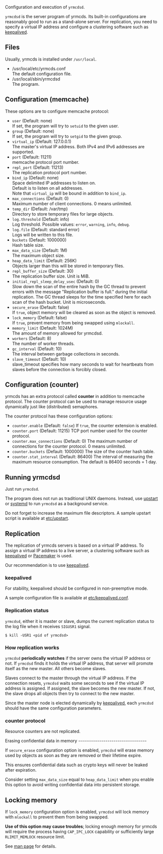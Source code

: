 Configuration and execution of `yrmcdsd`.

`yrmcdsd` is the server program of yrmcds.  Its built-in configurations are
reasonably good to run as a stand-alone server.  For replication, you need
to specify a virtual IP address and configure a clustering software such as
[keepalived][].

Files
-----

Usually, yrmcds is installed under `/usr/local`.

* /usr/local/etc/yrmcds.conf  
    The default configuration file.
* /usr/local/sbin/yrmcdsd  
    The program.

Configuration (memcache)
------------------------

These options are to configure memcache protocol:

* `user` (Default: none)  
    If set, the program will try to `setuid` to the given user.
* `group` (Default: none)  
    If set, the program will try to `setgid` to the given group.
* `virtual_ip` (Default: 127.0.0.1)  
    The master's virtual IP address.
    Both IPv4 and IPv6 addresses are supported.
* `port` (Default: 11211)  
    memcache protocol port number.
* `repl_port` (Default: 11213)  
    The replication protocol port number.
* `bind_ip` (Default: none)  
    Space delimited IP addresses to listen on.  
    Default is to listen on all addresses.  
    Note that `virtual_ip` will be bound in addition to `bind_ip`.
* `max_connections` (Default: 0)  
    Maximum number of client connections.  0 means unlimited.
* `temp_dir` (Default: /var/tmp)  
    Directory to store temporary files for large objects.
* `log.threshold` (Default: info)  
    Log threshold.  Possible values: `error`, `warning`, `info`, `debug`.
* `log.file` (Default: standard error)  
    Logs will be written to this file.
* `buckets` (Default: 1000000)  
    Hash table size.
* `max_data_size` (Default: 1M)  
    The maximum object size.
* `heap_data_limit` (Default: 256K)  
    Objects larger than this will be stored in temporary files.
* `repl_buffer_size` (Default: 30)  
    The replication buffer size.  Unit is MiB.
* `initial_repl_sleep_delay_usec` (Default: 0)  
    Slow down the scan of the entire hash by the GC thread to prevent errors with the message "Replication buffer is full." during the initial replication. The GC thread sleeps for the time specified here for each scan of the hash bucket. Unit is microseconds.
* `secure_erase` (Default: false)  
    If `true`, object memory will be cleared as soon as the object is removed.
* `lock_memory` (Default: false)  
    If `true`, prevent memory from being swapped using `mlockall`.
* `memory_limit` (Default: 1024M)  
    The amount of memory allowed for yrmcdsd.
* `workers` (Default: 8)  
    The number of worker threads.
* `gc_interval` (Default: 10)  
    The interval between garbage collections in seconds.
* `slave_timeout` (Default: 10)  
    slave_timeout specifies how many seconds to wait for heartbeats from slaves before the connection is forcibly closed.


Configuration (counter)
------------------------

yrmcds has an extra protocol called **counter** in addition to memcache
protocol.  The counter protocol can be used to manage resource usage
dynamically just like (distributed) semaphores.

The counter protocol has these configuration options:

* `counter.enable` (Default: `false`)
    If `true`, the counter extension is enabled.
* `counter.port` (Default: 11215)
    TCP port number used for the counter protocol.
* `counter.max_connections` (Default: 0)
    The maximum number of connections for the counter protocol.
    0 means unlimited.
* `counter.buckets` (Default: 1000000)
    The size of the counter hash table.
* `counter.stat_interval` (Default: 86400)
    The interval of measuring the maximum resource consumption.
    The default is 86400 seconds = 1 day.

Running yrmcdsd
---------------

Just run `yrmcdsd`.

The program does not run as traditional UNIX daemons.
Instead, use [upstart][] or [systemd][] to run `yrmcdsd` as a background service.

Do not forget to increase the maximum file descriptors.
A sample upstart script is available at [etc/upstart](https://github.com/cybozu/yrmcds/blob/master/etc/upstart).

Replication
-----------

The replication of yrmcds servers is based on a virtual IP address.
To assign a virtual IP address to a live server, a clustering software
such as [keepalived][] or [Pacemaker][pacemaker] is used.

Our recommendation is to use [keepalived][].

### keepalived

For stability, keepalived should be configured in non-preemptive mode.

A sample configuration file is available at [etc/keepalived.conf](https://github.com/cybozu/yrmcds/blob/master/etc/keepalived.conf).

### Replication status

`yrmcdsd`, either it is master or slave, dumps the current replication
status to the log file when it receives `SIGUSR1` signal.

```
$ kill -USR1 <pid of yrmcdsd>
```

### How replication works

`yrmcdsd` **periodically watches** if the server owns the virtual IP address
or not.  If `yrmcdsd` finds it holds the virtual IP address, that server
will promote itself as the new master.  All others become slaves.

Slaves connect to the master through the virtual IP address.  If the
connection resets, `yrmcdsd` waits some seconds to see if the virtual IP
address is assigned.  If assigned, the slave becomes the new master.  If
not, the slave drops all objects then try to connect to the new master.

Since the master node is elected dynamically by [keepalived][], each
`yrmcdsd` should have the same configuration parameters.

### counter protocol

Resource counters are not replicated.

<a name="secure_erase" />
Erasing confidential data in memory
-----------------------------------

If `secure_erase` configuration option is enabled, `yrmcdsd` will erase
memory used by objects as soon as they are removed or their lifetime
expire.

This ensures confidential data such as crypto keys will never be leaked
after expiration.

Consider setting `max_data_size` equal to `heap_data_limit` when you
enable this option to avoid writing confidential data into persistent
storage.

Locking memory
--------------

If `lock_memory` configuration option is enabled, `yrmcdsd` will lock
memory with `mlockall` to prevent them from being swapped.

**Use of this option may cause troubles**; locking enough memory for
yrmcds will require the process having `CAP_IPC_LOCK` capability or
sufficiently large `RLIMIT_MEMLOCK` resource limit.

See [man page][mlockall] for details.


[keepalived]: http://www.keepalived.org/
[pacemaker]: http://clusterlabs.org/wiki/Main_Page
[upstart]: http://upstart.ubuntu.com/
[systemd]: http://www.freedesktop.org/wiki/Software/systemd/
[mlockall]: http://manpages.ubuntu.com/manpages/trusty/en/man2/mlockall.2.html
